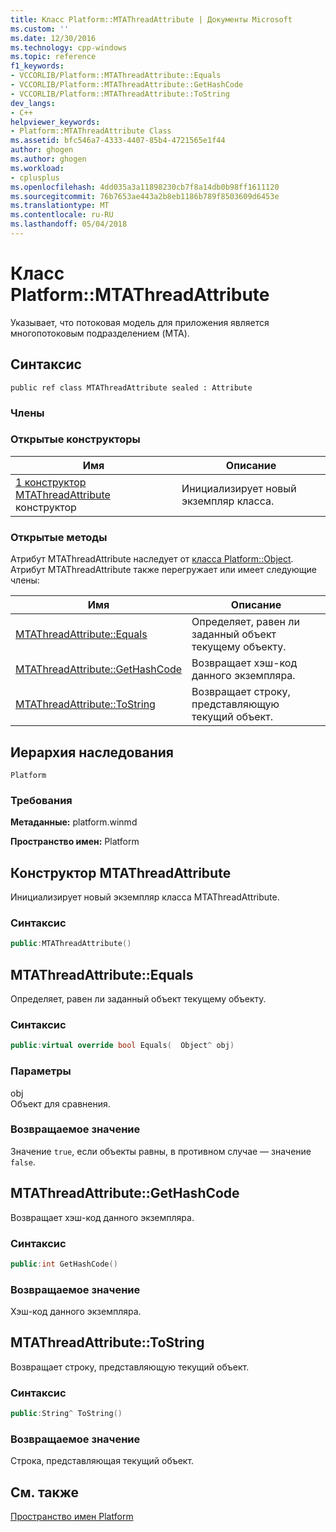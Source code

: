 ```yaml
---
title: Класс Platform::MTAThreadAttribute | Документы Microsoft
ms.custom: ''
ms.date: 12/30/2016
ms.technology: cpp-windows
ms.topic: reference
f1_keywords:
- VCCORLIB/Platform::MTAThreadAttribute::Equals
- VCCORLIB/Platform::MTAThreadAttribute::GetHashCode
- VCCORLIB/Platform::MTAThreadAttribute::ToString
dev_langs:
- C++
helpviewer_keywords:
- Platform::MTAThreadAttribute Class
ms.assetid: bfc546a7-4333-4407-85b4-4721565e1f44
author: ghogen
ms.author: ghogen
ms.workload:
- cplusplus
ms.openlocfilehash: 4dd035a3a11898230cb7f8a14db0b98ff1611120
ms.sourcegitcommit: 76b7653ae443a2b8eb1186b789f8503609d6453e
ms.translationtype: MT
ms.contentlocale: ru-RU
ms.lasthandoff: 05/04/2018
---
```

# <a name="platformmtathreadattribute-class"></a>Класс Platform::MTAThreadAttribute
Указывает, что потоковая модель для приложения является многопотоковым подразделением (MTA).  
  
## <a name="syntax"></a>Синтаксис  
  
```  
public ref class MTAThreadAttribute sealed : Attribute  
```  
  
### <a name="members"></a>Члены  
  
### <a name="public-constructors"></a>Открытые конструкторы  
  
|Имя|Описание|  
|----------|-----------------|  
|[1 конструктор MTAThreadAttribute](#ctor) конструктор|Инициализирует новый экземпляр класса.|  
  
### <a name="public-methods"></a>Открытые методы  
 Атрибут MTAThreadAttribute наследует от [класса Platform::Object](../cppcx/platform-object-class.md). Атрибут MTAThreadAttribute также перегружает или имеет следующие члены:  
  
|Имя|Описание|  
|----------|-----------------|  
|[MTAThreadAttribute::Equals](#equals)|Определяет, равен ли заданный объект текущему объекту.|  
|[MTAThreadAttribute::GetHashCode](#gethashcode)|Возвращает хэш-код данного экземпляра.|  
|[MTAThreadAttribute::ToString](#tostring)|Возвращает строку, представляющую текущий объект.|  
  
## <a name="inheritance-hierarchy"></a>Иерархия наследования  
 `Platform`  
  
### <a name="requirements"></a>Требования  
 **Метаданные:** platform.winmd  
  
 **Пространство имен:** Platform  



## <a name="ctor"></a> Конструктор MTAThreadAttribute
Инициализирует новый экземпляр класса MTAThreadAttribute.  
  
### <a name="syntax"></a>Синтаксис  
  
```cpp  
public:MTAThreadAttribute()  
```  
  


## <a name="equals"></a> MTAThreadAttribute::Equals
Определяет, равен ли заданный объект текущему объекту.  
  
### <a name="syntax"></a>Синтаксис  
  
```cpp  
public:virtual override bool Equals(  Object^ obj)  
```  
  
### <a name="parameters"></a>Параметры  
 obj  
 Объект для сравнения.  
  
### <a name="return-value"></a>Возвращаемое значение  
 Значение `true`, если объекты равны, в противном случае — значение `false`.  
  


## <a name="gethashcode"></a> MTAThreadAttribute::GetHashCode
Возвращает хэш-код данного экземпляра.  
  
### <a name="syntax"></a>Синтаксис  
  
```cpp  
public:int GetHashCode()  
```  
  
### <a name="return-value"></a>Возвращаемое значение  
 Хэш-код данного экземпляра.  
  


## <a name="tostring"></a> MTAThreadAttribute::ToString
Возвращает строку, представляющую текущий объект.  
  
### <a name="syntax"></a>Синтаксис  
  
```cpp  
public:String^ ToString()  
```  
  
### <a name="return-value"></a>Возвращаемое значение  
 Строка, представляющая текущий объект.  
    
## <a name="see-also"></a>См. также  
 [Пространство имен Platform](platform-namespace-c-cx.md)